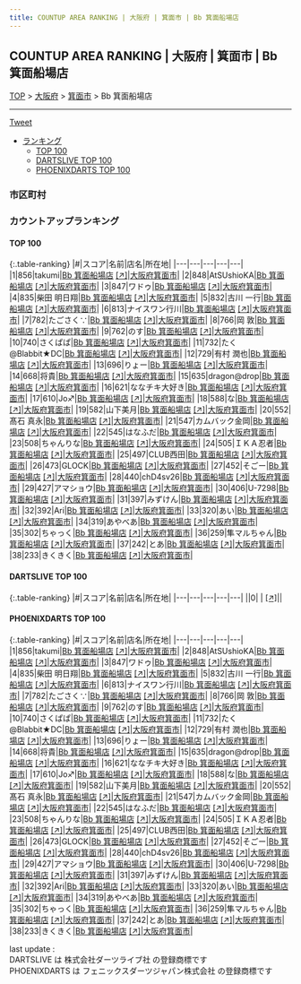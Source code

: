```yaml
---
title: COUNTUP AREA RANKING | 大阪府 | 箕面市 | Bb 箕面船場店
---
```

## COUNTUP AREA RANKING | 大阪府 | 箕面市 | Bb 箕面船場店

[TOP](/darts/rank/) > [大阪府](/darts/rank/大阪府/) > [箕面市](/darts/rank/大阪府/箕面市/) > Bb 箕面船場店

___

<a href="https://twitter.com/share?ref_src=twsrc%5Etfw" data-text="COUNTUP AREA RANKING | 大阪府箕面市Bb 箕面船場店" class="twitter-share-button" data-hashtags="DARTSLIVE,PHOENIXDARTS,darts,ダーツ" data-show-count="false">Tweet</a>

* [ランキング](#カウントアップランキング)
    * [TOP 100](#top-100)
    * [DARTSLIVE TOP 100](#dartslive-top-100)
    * [PHOENIXDARTS TOP 100](#phoenixdarts-top-100)

### 市区町村

<ul>

</ul>

### カウントアップランキング

#### TOP 100



{:.table-ranking}
|#|スコア|名前|店名|所在地|
|---|---|---|---|---|
|1|856|<span class="rank-name-pd">takumi</span>|<a href="/darts/rank/shops/89288.html">Bb 箕面船場店</a> <a href="https://vs.phoenixdarts.com/jp/shop/shopDetailInfo/s_89288?s_seq=89288">[↗]</a>|<a href="/darts/rank/大阪府/箕面市">大阪府箕面市</a>|
|2|848|<span class="rank-name-pd">AtSUshioKA</span>|<a href="/darts/rank/shops/89288.html">Bb 箕面船場店</a> <a href="https://vs.phoenixdarts.com/jp/shop/shopDetailInfo/s_89288?s_seq=89288">[↗]</a>|<a href="/darts/rank/大阪府/箕面市">大阪府箕面市</a>|
|3|847|<span class="rank-name-pd">ワドゥ</span>|<a href="/darts/rank/shops/89288.html">Bb 箕面船場店</a> <a href="https://vs.phoenixdarts.com/jp/shop/shopDetailInfo/s_89288?s_seq=89288">[↗]</a>|<a href="/darts/rank/大阪府/箕面市">大阪府箕面市</a>|
|4|835|<span class="rank-name-pd"><span class="pro-icon-pd"></span>柴田 明日翔</span>|<a href="/darts/rank/shops/89288.html">Bb 箕面船場店</a> <a href="https://vs.phoenixdarts.com/jp/shop/shopDetailInfo/s_89288?s_seq=89288">[↗]</a>|<a href="/darts/rank/大阪府/箕面市">大阪府箕面市</a>|
|5|832|<span class="rank-name-pd"><span class="pro-icon-pd"></span>古川 一行</span>|<a href="/darts/rank/shops/89288.html">Bb 箕面船場店</a> <a href="https://vs.phoenixdarts.com/jp/shop/shopDetailInfo/s_89288?s_seq=89288">[↗]</a>|<a href="/darts/rank/大阪府/箕面市">大阪府箕面市</a>|
|6|813|<span class="rank-name-pd">ナイスワン行川</span>|<a href="/darts/rank/shops/89288.html">Bb 箕面船場店</a> <a href="https://vs.phoenixdarts.com/jp/shop/shopDetailInfo/s_89288?s_seq=89288">[↗]</a>|<a href="/darts/rank/大阪府/箕面市">大阪府箕面市</a>|
|7|782|<span class="rank-name-pd">たごさく∵</span>|<a href="/darts/rank/shops/89288.html">Bb 箕面船場店</a> <a href="https://vs.phoenixdarts.com/jp/shop/shopDetailInfo/s_89288?s_seq=89288">[↗]</a>|<a href="/darts/rank/大阪府/箕面市">大阪府箕面市</a>|
|8|766|<span class="rank-name-pd"><span class="pro-icon-pd"></span>岡 敦</span>|<a href="/darts/rank/shops/89288.html">Bb 箕面船場店</a> <a href="https://vs.phoenixdarts.com/jp/shop/shopDetailInfo/s_89288?s_seq=89288">[↗]</a>|<a href="/darts/rank/大阪府/箕面市">大阪府箕面市</a>|
|9|762|<span class="rank-name-pd">のす</span>|<a href="/darts/rank/shops/89288.html">Bb 箕面船場店</a> <a href="https://vs.phoenixdarts.com/jp/shop/shopDetailInfo/s_89288?s_seq=89288">[↗]</a>|<a href="/darts/rank/大阪府/箕面市">大阪府箕面市</a>|
|10|740|<span class="rank-name-pd">さくぱぱ</span>|<a href="/darts/rank/shops/89288.html">Bb 箕面船場店</a> <a href="https://vs.phoenixdarts.com/jp/shop/shopDetailInfo/s_89288?s_seq=89288">[↗]</a>|<a href="/darts/rank/大阪府/箕面市">大阪府箕面市</a>|
|11|732|<span class="rank-name-pd">たく@Blabbit★DC</span>|<a href="/darts/rank/shops/89288.html">Bb 箕面船場店</a> <a href="https://vs.phoenixdarts.com/jp/shop/shopDetailInfo/s_89288?s_seq=89288">[↗]</a>|<a href="/darts/rank/大阪府/箕面市">大阪府箕面市</a>|
|12|729|<span class="rank-name-pd"><span class="pro-icon-pd"></span>有村 潤也</span>|<a href="/darts/rank/shops/89288.html">Bb 箕面船場店</a> <a href="https://vs.phoenixdarts.com/jp/shop/shopDetailInfo/s_89288?s_seq=89288">[↗]</a>|<a href="/darts/rank/大阪府/箕面市">大阪府箕面市</a>|
|13|696|<span class="rank-name-pd">りょー</span>|<a href="/darts/rank/shops/89288.html">Bb 箕面船場店</a> <a href="https://vs.phoenixdarts.com/jp/shop/shopDetailInfo/s_89288?s_seq=89288">[↗]</a>|<a href="/darts/rank/大阪府/箕面市">大阪府箕面市</a>|
|14|668|<span class="rank-name-pd">将貴</span>|<a href="/darts/rank/shops/89288.html">Bb 箕面船場店</a> <a href="https://vs.phoenixdarts.com/jp/shop/shopDetailInfo/s_89288?s_seq=89288">[↗]</a>|<a href="/darts/rank/大阪府/箕面市">大阪府箕面市</a>|
|15|635|<span class="rank-name-pd">dragon@drop</span>|<a href="/darts/rank/shops/89288.html">Bb 箕面船場店</a> <a href="https://vs.phoenixdarts.com/jp/shop/shopDetailInfo/s_89288?s_seq=89288">[↗]</a>|<a href="/darts/rank/大阪府/箕面市">大阪府箕面市</a>|
|16|621|<span class="rank-name-pd">ななチキ大好き</span>|<a href="/darts/rank/shops/89288.html">Bb 箕面船場店</a> <a href="https://vs.phoenixdarts.com/jp/shop/shopDetailInfo/s_89288?s_seq=89288">[↗]</a>|<a href="/darts/rank/大阪府/箕面市">大阪府箕面市</a>|
|17|610|<span class="rank-name-pd">Jo♐︎</span>|<a href="/darts/rank/shops/89288.html">Bb 箕面船場店</a> <a href="https://vs.phoenixdarts.com/jp/shop/shopDetailInfo/s_89288?s_seq=89288">[↗]</a>|<a href="/darts/rank/大阪府/箕面市">大阪府箕面市</a>|
|18|588|<span class="rank-name-pd">な</span>|<a href="/darts/rank/shops/89288.html">Bb 箕面船場店</a> <a href="https://vs.phoenixdarts.com/jp/shop/shopDetailInfo/s_89288?s_seq=89288">[↗]</a>|<a href="/darts/rank/大阪府/箕面市">大阪府箕面市</a>|
|19|582|<span class="rank-name-pd">山下美月</span>|<a href="/darts/rank/shops/89288.html">Bb 箕面船場店</a> <a href="https://vs.phoenixdarts.com/jp/shop/shopDetailInfo/s_89288?s_seq=89288">[↗]</a>|<a href="/darts/rank/大阪府/箕面市">大阪府箕面市</a>|
|20|552|<span class="rank-name-pd">髙石 真永</span>|<a href="/darts/rank/shops/89288.html">Bb 箕面船場店</a> <a href="https://vs.phoenixdarts.com/jp/shop/shopDetailInfo/s_89288?s_seq=89288">[↗]</a>|<a href="/darts/rank/大阪府/箕面市">大阪府箕面市</a>|
|21|547|<span class="rank-name-pd">カムバック金岡</span>|<a href="/darts/rank/shops/89288.html">Bb 箕面船場店</a> <a href="https://vs.phoenixdarts.com/jp/shop/shopDetailInfo/s_89288?s_seq=89288">[↗]</a>|<a href="/darts/rank/大阪府/箕面市">大阪府箕面市</a>|
|22|545|<span class="rank-name-pd">はなふだ</span>|<a href="/darts/rank/shops/89288.html">Bb 箕面船場店</a> <a href="https://vs.phoenixdarts.com/jp/shop/shopDetailInfo/s_89288?s_seq=89288">[↗]</a>|<a href="/darts/rank/大阪府/箕面市">大阪府箕面市</a>|
|23|508|<span class="rank-name-pd">ちゃんりな</span>|<a href="/darts/rank/shops/89288.html">Bb 箕面船場店</a> <a href="https://vs.phoenixdarts.com/jp/shop/shopDetailInfo/s_89288?s_seq=89288">[↗]</a>|<a href="/darts/rank/大阪府/箕面市">大阪府箕面市</a>|
|24|505|<span class="rank-name-pd">ＩＫＡ忍者</span>|<a href="/darts/rank/shops/89288.html">Bb 箕面船場店</a> <a href="https://vs.phoenixdarts.com/jp/shop/shopDetailInfo/s_89288?s_seq=89288">[↗]</a>|<a href="/darts/rank/大阪府/箕面市">大阪府箕面市</a>|
|25|497|<span class="rank-name-pd">CLUB西田</span>|<a href="/darts/rank/shops/89288.html">Bb 箕面船場店</a> <a href="https://vs.phoenixdarts.com/jp/shop/shopDetailInfo/s_89288?s_seq=89288">[↗]</a>|<a href="/darts/rank/大阪府/箕面市">大阪府箕面市</a>|
|26|473|<span class="rank-name-pd">GLOCK</span>|<a href="/darts/rank/shops/89288.html">Bb 箕面船場店</a> <a href="https://vs.phoenixdarts.com/jp/shop/shopDetailInfo/s_89288?s_seq=89288">[↗]</a>|<a href="/darts/rank/大阪府/箕面市">大阪府箕面市</a>|
|27|452|<span class="rank-name-pd">そごー</span>|<a href="/darts/rank/shops/89288.html">Bb 箕面船場店</a> <a href="https://vs.phoenixdarts.com/jp/shop/shopDetailInfo/s_89288?s_seq=89288">[↗]</a>|<a href="/darts/rank/大阪府/箕面市">大阪府箕面市</a>|
|28|440|<span class="rank-name-pd">chD4sv26</span>|<a href="/darts/rank/shops/89288.html">Bb 箕面船場店</a> <a href="https://vs.phoenixdarts.com/jp/shop/shopDetailInfo/s_89288?s_seq=89288">[↗]</a>|<a href="/darts/rank/大阪府/箕面市">大阪府箕面市</a>|
|29|427|<span class="rank-name-pd">アマショウ</span>|<a href="/darts/rank/shops/89288.html">Bb 箕面船場店</a> <a href="https://vs.phoenixdarts.com/jp/shop/shopDetailInfo/s_89288?s_seq=89288">[↗]</a>|<a href="/darts/rank/大阪府/箕面市">大阪府箕面市</a>|
|30|406|<span class="rank-name-pd">U-7298</span>|<a href="/darts/rank/shops/89288.html">Bb 箕面船場店</a> <a href="https://vs.phoenixdarts.com/jp/shop/shopDetailInfo/s_89288?s_seq=89288">[↗]</a>|<a href="/darts/rank/大阪府/箕面市">大阪府箕面市</a>|
|31|397|<span class="rank-name-pd">みずけん</span>|<a href="/darts/rank/shops/89288.html">Bb 箕面船場店</a> <a href="https://vs.phoenixdarts.com/jp/shop/shopDetailInfo/s_89288?s_seq=89288">[↗]</a>|<a href="/darts/rank/大阪府/箕面市">大阪府箕面市</a>|
|32|392|<span class="rank-name-pd">Ari</span>|<a href="/darts/rank/shops/89288.html">Bb 箕面船場店</a> <a href="https://vs.phoenixdarts.com/jp/shop/shopDetailInfo/s_89288?s_seq=89288">[↗]</a>|<a href="/darts/rank/大阪府/箕面市">大阪府箕面市</a>|
|33|320|<span class="rank-name-pd">あい</span>|<a href="/darts/rank/shops/89288.html">Bb 箕面船場店</a> <a href="https://vs.phoenixdarts.com/jp/shop/shopDetailInfo/s_89288?s_seq=89288">[↗]</a>|<a href="/darts/rank/大阪府/箕面市">大阪府箕面市</a>|
|34|319|<span class="rank-name-pd">あやべあ</span>|<a href="/darts/rank/shops/89288.html">Bb 箕面船場店</a> <a href="https://vs.phoenixdarts.com/jp/shop/shopDetailInfo/s_89288?s_seq=89288">[↗]</a>|<a href="/darts/rank/大阪府/箕面市">大阪府箕面市</a>|
|35|302|<span class="rank-name-pd">ちゃっく</span>|<a href="/darts/rank/shops/89288.html">Bb 箕面船場店</a> <a href="https://vs.phoenixdarts.com/jp/shop/shopDetailInfo/s_89288?s_seq=89288">[↗]</a>|<a href="/darts/rank/大阪府/箕面市">大阪府箕面市</a>|
|36|259|<span class="rank-name-pd">隼マルちゃん</span>|<a href="/darts/rank/shops/89288.html">Bb 箕面船場店</a> <a href="https://vs.phoenixdarts.com/jp/shop/shopDetailInfo/s_89288?s_seq=89288">[↗]</a>|<a href="/darts/rank/大阪府/箕面市">大阪府箕面市</a>|
|37|242|<span class="rank-name-pd">とあ</span>|<a href="/darts/rank/shops/89288.html">Bb 箕面船場店</a> <a href="https://vs.phoenixdarts.com/jp/shop/shopDetailInfo/s_89288?s_seq=89288">[↗]</a>|<a href="/darts/rank/大阪府/箕面市">大阪府箕面市</a>|
|38|233|<span class="rank-name-pd">きくきく</span>|<a href="/darts/rank/shops/89288.html">Bb 箕面船場店</a> <a href="https://vs.phoenixdarts.com/jp/shop/shopDetailInfo/s_89288?s_seq=89288">[↗]</a>|<a href="/darts/rank/大阪府/箕面市">大阪府箕面市</a>|


#### DARTSLIVE TOP 100



{:.table-ranking}
|#|スコア|名前|店名|所在地|
|---|---|---|---|---|
||0|<span class="rank-name-dl"> </span>|<a href="/darts/rank/shops/.html"></a> <a href="">[↗]</a>|<a href="/darts/rank//"></a>|


#### PHOENIXDARTS TOP 100



{:.table-ranking}
|#|スコア|名前|店名|所在地|
|---|---|---|---|---|
|1|856|<span class="rank-name-pd">takumi</span>|<a href="/darts/rank/shops/89288.html">Bb 箕面船場店</a> <a href="https://vs.phoenixdarts.com/jp/shop/shopDetailInfo/s_89288?s_seq=89288">[↗]</a>|<a href="/darts/rank/大阪府/箕面市">大阪府箕面市</a>|
|2|848|<span class="rank-name-pd">AtSUshioKA</span>|<a href="/darts/rank/shops/89288.html">Bb 箕面船場店</a> <a href="https://vs.phoenixdarts.com/jp/shop/shopDetailInfo/s_89288?s_seq=89288">[↗]</a>|<a href="/darts/rank/大阪府/箕面市">大阪府箕面市</a>|
|3|847|<span class="rank-name-pd">ワドゥ</span>|<a href="/darts/rank/shops/89288.html">Bb 箕面船場店</a> <a href="https://vs.phoenixdarts.com/jp/shop/shopDetailInfo/s_89288?s_seq=89288">[↗]</a>|<a href="/darts/rank/大阪府/箕面市">大阪府箕面市</a>|
|4|835|<span class="rank-name-pd"><span class="pro-icon-pd"></span>柴田 明日翔</span>|<a href="/darts/rank/shops/89288.html">Bb 箕面船場店</a> <a href="https://vs.phoenixdarts.com/jp/shop/shopDetailInfo/s_89288?s_seq=89288">[↗]</a>|<a href="/darts/rank/大阪府/箕面市">大阪府箕面市</a>|
|5|832|<span class="rank-name-pd"><span class="pro-icon-pd"></span>古川 一行</span>|<a href="/darts/rank/shops/89288.html">Bb 箕面船場店</a> <a href="https://vs.phoenixdarts.com/jp/shop/shopDetailInfo/s_89288?s_seq=89288">[↗]</a>|<a href="/darts/rank/大阪府/箕面市">大阪府箕面市</a>|
|6|813|<span class="rank-name-pd">ナイスワン行川</span>|<a href="/darts/rank/shops/89288.html">Bb 箕面船場店</a> <a href="https://vs.phoenixdarts.com/jp/shop/shopDetailInfo/s_89288?s_seq=89288">[↗]</a>|<a href="/darts/rank/大阪府/箕面市">大阪府箕面市</a>|
|7|782|<span class="rank-name-pd">たごさく∵</span>|<a href="/darts/rank/shops/89288.html">Bb 箕面船場店</a> <a href="https://vs.phoenixdarts.com/jp/shop/shopDetailInfo/s_89288?s_seq=89288">[↗]</a>|<a href="/darts/rank/大阪府/箕面市">大阪府箕面市</a>|
|8|766|<span class="rank-name-pd"><span class="pro-icon-pd"></span>岡 敦</span>|<a href="/darts/rank/shops/89288.html">Bb 箕面船場店</a> <a href="https://vs.phoenixdarts.com/jp/shop/shopDetailInfo/s_89288?s_seq=89288">[↗]</a>|<a href="/darts/rank/大阪府/箕面市">大阪府箕面市</a>|
|9|762|<span class="rank-name-pd">のす</span>|<a href="/darts/rank/shops/89288.html">Bb 箕面船場店</a> <a href="https://vs.phoenixdarts.com/jp/shop/shopDetailInfo/s_89288?s_seq=89288">[↗]</a>|<a href="/darts/rank/大阪府/箕面市">大阪府箕面市</a>|
|10|740|<span class="rank-name-pd">さくぱぱ</span>|<a href="/darts/rank/shops/89288.html">Bb 箕面船場店</a> <a href="https://vs.phoenixdarts.com/jp/shop/shopDetailInfo/s_89288?s_seq=89288">[↗]</a>|<a href="/darts/rank/大阪府/箕面市">大阪府箕面市</a>|
|11|732|<span class="rank-name-pd">たく@Blabbit★DC</span>|<a href="/darts/rank/shops/89288.html">Bb 箕面船場店</a> <a href="https://vs.phoenixdarts.com/jp/shop/shopDetailInfo/s_89288?s_seq=89288">[↗]</a>|<a href="/darts/rank/大阪府/箕面市">大阪府箕面市</a>|
|12|729|<span class="rank-name-pd"><span class="pro-icon-pd"></span>有村 潤也</span>|<a href="/darts/rank/shops/89288.html">Bb 箕面船場店</a> <a href="https://vs.phoenixdarts.com/jp/shop/shopDetailInfo/s_89288?s_seq=89288">[↗]</a>|<a href="/darts/rank/大阪府/箕面市">大阪府箕面市</a>|
|13|696|<span class="rank-name-pd">りょー</span>|<a href="/darts/rank/shops/89288.html">Bb 箕面船場店</a> <a href="https://vs.phoenixdarts.com/jp/shop/shopDetailInfo/s_89288?s_seq=89288">[↗]</a>|<a href="/darts/rank/大阪府/箕面市">大阪府箕面市</a>|
|14|668|<span class="rank-name-pd">将貴</span>|<a href="/darts/rank/shops/89288.html">Bb 箕面船場店</a> <a href="https://vs.phoenixdarts.com/jp/shop/shopDetailInfo/s_89288?s_seq=89288">[↗]</a>|<a href="/darts/rank/大阪府/箕面市">大阪府箕面市</a>|
|15|635|<span class="rank-name-pd">dragon@drop</span>|<a href="/darts/rank/shops/89288.html">Bb 箕面船場店</a> <a href="https://vs.phoenixdarts.com/jp/shop/shopDetailInfo/s_89288?s_seq=89288">[↗]</a>|<a href="/darts/rank/大阪府/箕面市">大阪府箕面市</a>|
|16|621|<span class="rank-name-pd">ななチキ大好き</span>|<a href="/darts/rank/shops/89288.html">Bb 箕面船場店</a> <a href="https://vs.phoenixdarts.com/jp/shop/shopDetailInfo/s_89288?s_seq=89288">[↗]</a>|<a href="/darts/rank/大阪府/箕面市">大阪府箕面市</a>|
|17|610|<span class="rank-name-pd">Jo♐︎</span>|<a href="/darts/rank/shops/89288.html">Bb 箕面船場店</a> <a href="https://vs.phoenixdarts.com/jp/shop/shopDetailInfo/s_89288?s_seq=89288">[↗]</a>|<a href="/darts/rank/大阪府/箕面市">大阪府箕面市</a>|
|18|588|<span class="rank-name-pd">な</span>|<a href="/darts/rank/shops/89288.html">Bb 箕面船場店</a> <a href="https://vs.phoenixdarts.com/jp/shop/shopDetailInfo/s_89288?s_seq=89288">[↗]</a>|<a href="/darts/rank/大阪府/箕面市">大阪府箕面市</a>|
|19|582|<span class="rank-name-pd">山下美月</span>|<a href="/darts/rank/shops/89288.html">Bb 箕面船場店</a> <a href="https://vs.phoenixdarts.com/jp/shop/shopDetailInfo/s_89288?s_seq=89288">[↗]</a>|<a href="/darts/rank/大阪府/箕面市">大阪府箕面市</a>|
|20|552|<span class="rank-name-pd">髙石 真永</span>|<a href="/darts/rank/shops/89288.html">Bb 箕面船場店</a> <a href="https://vs.phoenixdarts.com/jp/shop/shopDetailInfo/s_89288?s_seq=89288">[↗]</a>|<a href="/darts/rank/大阪府/箕面市">大阪府箕面市</a>|
|21|547|<span class="rank-name-pd">カムバック金岡</span>|<a href="/darts/rank/shops/89288.html">Bb 箕面船場店</a> <a href="https://vs.phoenixdarts.com/jp/shop/shopDetailInfo/s_89288?s_seq=89288">[↗]</a>|<a href="/darts/rank/大阪府/箕面市">大阪府箕面市</a>|
|22|545|<span class="rank-name-pd">はなふだ</span>|<a href="/darts/rank/shops/89288.html">Bb 箕面船場店</a> <a href="https://vs.phoenixdarts.com/jp/shop/shopDetailInfo/s_89288?s_seq=89288">[↗]</a>|<a href="/darts/rank/大阪府/箕面市">大阪府箕面市</a>|
|23|508|<span class="rank-name-pd">ちゃんりな</span>|<a href="/darts/rank/shops/89288.html">Bb 箕面船場店</a> <a href="https://vs.phoenixdarts.com/jp/shop/shopDetailInfo/s_89288?s_seq=89288">[↗]</a>|<a href="/darts/rank/大阪府/箕面市">大阪府箕面市</a>|
|24|505|<span class="rank-name-pd">ＩＫＡ忍者</span>|<a href="/darts/rank/shops/89288.html">Bb 箕面船場店</a> <a href="https://vs.phoenixdarts.com/jp/shop/shopDetailInfo/s_89288?s_seq=89288">[↗]</a>|<a href="/darts/rank/大阪府/箕面市">大阪府箕面市</a>|
|25|497|<span class="rank-name-pd">CLUB西田</span>|<a href="/darts/rank/shops/89288.html">Bb 箕面船場店</a> <a href="https://vs.phoenixdarts.com/jp/shop/shopDetailInfo/s_89288?s_seq=89288">[↗]</a>|<a href="/darts/rank/大阪府/箕面市">大阪府箕面市</a>|
|26|473|<span class="rank-name-pd">GLOCK</span>|<a href="/darts/rank/shops/89288.html">Bb 箕面船場店</a> <a href="https://vs.phoenixdarts.com/jp/shop/shopDetailInfo/s_89288?s_seq=89288">[↗]</a>|<a href="/darts/rank/大阪府/箕面市">大阪府箕面市</a>|
|27|452|<span class="rank-name-pd">そごー</span>|<a href="/darts/rank/shops/89288.html">Bb 箕面船場店</a> <a href="https://vs.phoenixdarts.com/jp/shop/shopDetailInfo/s_89288?s_seq=89288">[↗]</a>|<a href="/darts/rank/大阪府/箕面市">大阪府箕面市</a>|
|28|440|<span class="rank-name-pd">chD4sv26</span>|<a href="/darts/rank/shops/89288.html">Bb 箕面船場店</a> <a href="https://vs.phoenixdarts.com/jp/shop/shopDetailInfo/s_89288?s_seq=89288">[↗]</a>|<a href="/darts/rank/大阪府/箕面市">大阪府箕面市</a>|
|29|427|<span class="rank-name-pd">アマショウ</span>|<a href="/darts/rank/shops/89288.html">Bb 箕面船場店</a> <a href="https://vs.phoenixdarts.com/jp/shop/shopDetailInfo/s_89288?s_seq=89288">[↗]</a>|<a href="/darts/rank/大阪府/箕面市">大阪府箕面市</a>|
|30|406|<span class="rank-name-pd">U-7298</span>|<a href="/darts/rank/shops/89288.html">Bb 箕面船場店</a> <a href="https://vs.phoenixdarts.com/jp/shop/shopDetailInfo/s_89288?s_seq=89288">[↗]</a>|<a href="/darts/rank/大阪府/箕面市">大阪府箕面市</a>|
|31|397|<span class="rank-name-pd">みずけん</span>|<a href="/darts/rank/shops/89288.html">Bb 箕面船場店</a> <a href="https://vs.phoenixdarts.com/jp/shop/shopDetailInfo/s_89288?s_seq=89288">[↗]</a>|<a href="/darts/rank/大阪府/箕面市">大阪府箕面市</a>|
|32|392|<span class="rank-name-pd">Ari</span>|<a href="/darts/rank/shops/89288.html">Bb 箕面船場店</a> <a href="https://vs.phoenixdarts.com/jp/shop/shopDetailInfo/s_89288?s_seq=89288">[↗]</a>|<a href="/darts/rank/大阪府/箕面市">大阪府箕面市</a>|
|33|320|<span class="rank-name-pd">あい</span>|<a href="/darts/rank/shops/89288.html">Bb 箕面船場店</a> <a href="https://vs.phoenixdarts.com/jp/shop/shopDetailInfo/s_89288?s_seq=89288">[↗]</a>|<a href="/darts/rank/大阪府/箕面市">大阪府箕面市</a>|
|34|319|<span class="rank-name-pd">あやべあ</span>|<a href="/darts/rank/shops/89288.html">Bb 箕面船場店</a> <a href="https://vs.phoenixdarts.com/jp/shop/shopDetailInfo/s_89288?s_seq=89288">[↗]</a>|<a href="/darts/rank/大阪府/箕面市">大阪府箕面市</a>|
|35|302|<span class="rank-name-pd">ちゃっく</span>|<a href="/darts/rank/shops/89288.html">Bb 箕面船場店</a> <a href="https://vs.phoenixdarts.com/jp/shop/shopDetailInfo/s_89288?s_seq=89288">[↗]</a>|<a href="/darts/rank/大阪府/箕面市">大阪府箕面市</a>|
|36|259|<span class="rank-name-pd">隼マルちゃん</span>|<a href="/darts/rank/shops/89288.html">Bb 箕面船場店</a> <a href="https://vs.phoenixdarts.com/jp/shop/shopDetailInfo/s_89288?s_seq=89288">[↗]</a>|<a href="/darts/rank/大阪府/箕面市">大阪府箕面市</a>|
|37|242|<span class="rank-name-pd">とあ</span>|<a href="/darts/rank/shops/89288.html">Bb 箕面船場店</a> <a href="https://vs.phoenixdarts.com/jp/shop/shopDetailInfo/s_89288?s_seq=89288">[↗]</a>|<a href="/darts/rank/大阪府/箕面市">大阪府箕面市</a>|
|38|233|<span class="rank-name-pd">きくきく</span>|<a href="/darts/rank/shops/89288.html">Bb 箕面船場店</a> <a href="https://vs.phoenixdarts.com/jp/shop/shopDetailInfo/s_89288?s_seq=89288">[↗]</a>|<a href="/darts/rank/大阪府/箕面市">大阪府箕面市</a>|


<div class="footer border-top border-gray-light mt-5 pt-3 text-right text-gray">
    last update : <span style="font-weight: italic" id="foot_last_modified"></span><br />
    DARTSLIVE は 株式会社ダーツライブ社 の登録商標です<br />
    PHOENIXDARTS は フェニックスダーツジャパン株式会社 の登録商標です<br />
</div>

<script src="https://cdnjs.cloudflare.com/ajax/libs/jquery.tablesorter/2.31.3/js/jquery.tablesorter.min.js" integrity="sha512-qzgd5cYSZcosqpzpn7zF2ZId8f/8CHmFKZ8j7mU4OUXTNRd5g+ZHBPsgKEwoqxCtdQvExE5LprwwPAgoicguNg==" crossorigin="anonymous" referrerpolicy="no-referrer"></script>
<link rel="stylesheet" href="https://cdnjs.cloudflare.com/ajax/libs/jquery.tablesorter/2.31.3/css/theme.default.min.css" integrity="sha512-wghhOJkjQX0Lh3NSWvNKeZ0ZpNn+SPVXX1Qyc9OCaogADktxrBiBdKGDoqVUOyhStvMBmJQ8ZdMHiR3wuEq8+w==" crossorigin="anonymous" referrerpolicy="no-referrer" />
<script>
$(function() {
    $(".table-ranking").tablesorter({sortList:[[0, 0]]});
    $("#foot_last_modified").text(formatDate(new Date(document.lastModified), 'yyyy-MM-dd HH:mm:ss'));
});
</script>

<script async src="https://platform.twitter.com/widgets.js" charset="utf-8"></script>